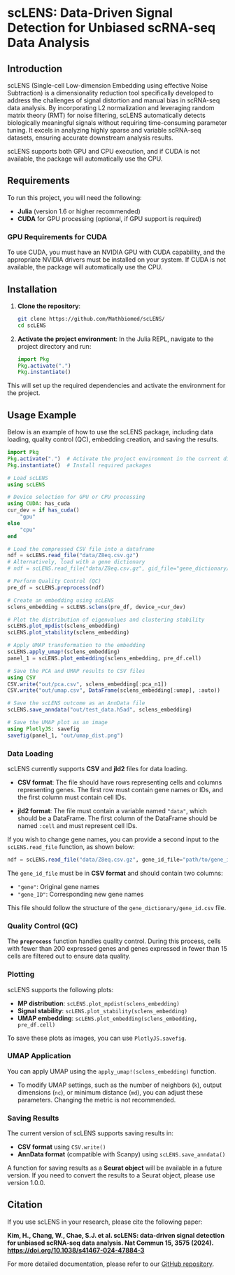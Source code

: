 # scLENS: Data-Driven Signal Detection for Unbiased scRNA-seq Data Analysis

## Introduction
scLENS (Single-cell Low-dimension Embedding using effective Noise Subtraction) is a dimensionality reduction tool specifically developed to address the challenges of signal distortion and manual bias in scRNA-seq data analysis. By incorporating L2 normalization and leveraging random matrix theory (RMT) for noise filtering, scLENS automatically detects biologically meaningful signals without requiring time-consuming parameter tuning. It excels in analyzing highly sparse and variable scRNA-seq datasets, ensuring accurate downstream analysis results.

scLENS supports both GPU and CPU execution, and if CUDA is not available, the package will automatically use the CPU.

## Requirements

To run this project, you will need the following:

- **Julia** (version 1.6 or higher recommended)
- **CUDA** for GPU processing (optional, if GPU support is required)

### GPU Requirements for CUDA
To use CUDA, you must have an NVIDIA GPU with CUDA capability, and the appropriate NVIDIA drivers must be installed on your system. If CUDA is not available, the package will automatically use the CPU.

## Installation

1. **Clone the repository**:
   ```bash
   git clone https://github.com/Mathbiomed/scLENS/
   cd scLENS
   ```

2. **Activate the project environment**:
   In the Julia REPL, navigate to the project directory and run:
   ```julia
   import Pkg
   Pkg.activate(".")
   Pkg.instantiate()
   ```

This will set up the required dependencies and activate the environment for the project.

## Usage Example

Below is an example of how to use the scLENS package, including data loading, quality control (QC), embedding creation, and saving the results.

```julia
import Pkg
Pkg.activate(".")  # Activate the project environment in the current directory
Pkg.instantiate()  # Install required packages

# Load scLENS
using scLENS

# Device selection for GPU or CPU processing
using CUDA: has_cuda
cur_dev = if has_cuda()
    "gpu"
else
    "cpu"
end

# Load the compressed CSV file into a dataframe
ndf = scLENS.read_file("data/Z8eq.csv.gz")
# Alternatively, load with a gene dictionary
# ndf = scLENS.read_file("data/Z8eq.csv.gz", gid_file="gene_dictionary/gene_id.csv")

# Perform Quality Control (QC)
pre_df = scLENS.preprocess(ndf)

# Create an embedding using scLENS
sclens_embedding = scLENS.sclens(pre_df, device_=cur_dev)

# Plot the distribution of eigenvalues and clustering stability
scLENS.plot_mpdist(sclens_embedding)
scLENS.plot_stability(sclens_embedding)

# Apply UMAP transformation to the embedding
scLENS.apply_umap!(sclens_embedding)
panel_1 = scLENS.plot_embedding(sclens_embedding, pre_df.cell)

# Save the PCA and UMAP results to CSV files
using CSV
CSV.write("out/pca.csv", sclens_embedding[:pca_n1])
CSV.write("out/umap.csv", DataFrame(sclens_embedding[:umap], :auto))

# Save the scLENS outcome as an AnnData file
scLENS.save_anndata("out/test_data.h5ad", sclens_embedding)

# Save the UMAP plot as an image
using PlotlyJS: savefig
savefig(panel_1, "out/umap_dist.png")
```

### Data Loading
scLENS currently supports **CSV** and **jld2** files for data loading.

- **CSV format**: The file should have rows representing cells and columns representing genes. The first row must contain gene names or IDs, and the first column must contain cell IDs.
  
- **jld2 format**: The file must contain a variable named `"data"`, which should be a DataFrame. The first column of the DataFrame should be named `:cell` and must represent cell IDs.

If you wish to change gene names, you can provide a second input to the `scLENS.read_file` function, as shown below:

```julia
ndf = scLENS.read_file("data/Z8eq.csv.gz", gene_id_file="path/to/gene_id.csv")
```

The `gene_id_file` must be in **CSV format** and should contain two columns: 
- `"gene"`: Original gene names
- `"gene_ID"`: Corresponding new gene names

This file should follow the structure of the `gene_dictionary/gene_id.csv` file.

### Quality Control (QC)
The **`preprocess`** function handles quality control. During this process, cells with fewer than 200 expressed genes and genes expressed in fewer than 15 cells are filtered out to ensure data quality.

### Plotting
scLENS supports the following plots:
- **MP distribution**: `scLENS.plot_mpdist(sclens_embedding)`
- **Signal stability**: `scLENS.plot_stability(sclens_embedding)`
- **UMAP embedding**: `scLENS.plot_embedding(sclens_embedding, pre_df.cell)`

To save these plots as images, you can use `PlotlyJS.savefig`.

### UMAP Application
You can apply UMAP using the `apply_umap!(sclens_embedding)` function. 

- To modify UMAP settings, such as the number of neighbors (`k`), output dimensions (`nc`), or minimum distance (`md`), you can adjust these parameters. Changing the metric is not recommended.

### Saving Results
The current version of scLENS supports saving results in:
- **CSV format** using `CSV.write()`
- **AnnData format** (compatible with Scanpy) using `scLENS.save_anndata()`

A function for saving results as a **Seurat object** will be available in a future version. If you need to convert the results to a Seurat object, please use version 1.0.0.

## Citation
If you use scLENS in your research, please cite the following paper:

**Kim, H., Chang, W., Chae, S.J. et al. scLENS: data-driven signal detection for unbiased scRNA-seq data analysis. Nat Commun 15, 3575 (2024). https://doi.org/10.1038/s41467-024-47884-3**

For more detailed documentation, please refer to our [GitHub repository](https://github.com/Mathbiomed/scLENS/).